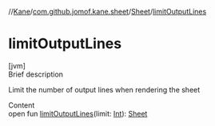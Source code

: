 //[Kane](../../index.md)/[com.github.jomof.kane.sheet](../index.md)/[Sheet](index.md)/[limitOutputLines](limit-output-lines.md)



# limitOutputLines  
[jvm]  
Brief description  


Limit the number of output lines when rendering the sheet

  
Content  
open fun [limitOutputLines](limit-output-lines.md)(limit: [Int](https://kotlinlang.org/api/latest/jvm/stdlib/kotlin/-int/index.html)): [Sheet](index.md)  



